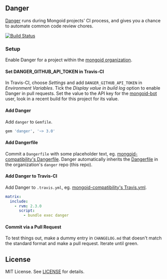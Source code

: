 ## Danger

[Danger](http://danger.systems) runs during Mongoid projects' CI process, and gives you a chance to automate common code review chores.

[![Build Status](https://travis-ci.org/mongoid/danger.svg?branch=master)](https://travis-ci.org/mongoid/danger)

### Setup

Enable Danger for a project within the [mongoid organization](https://github.com/mongoid).

#### Set DANGER_GITHUB_API_TOKEN in Travis-CI

In Travis-CI, choose _Settings_ and add `DANGER_GITHUB_API_TOKEN` in _Environment Variables_. Tick the _Display value in build log_ option to enable Danger in pull requests. Set the value to the API key for the [mongoid-bot](https://github.com/mongoid-bot) user, look in a recent build for this project for its value.

#### Add Danger

Add `danger` to `Gemfile`.

```ruby
gem 'danger', '~> 3.0'
```

#### Add Dangerfile

Commit a `Dangerfile` with some placeholder text, eg. [mongoid-compatibility's Dangerfile](https://github.com/mongoid/mongoid-compatibility/blob/master/Dangerfile). Danger automatically inherits the [Dangerfile](Dangerfile) in the organization's `danger` repo (this repo).

#### Add Danger to Travis-CI

Add Danger to `.travis.yml`, eg. [mongoid-compatibility's Travis.yml](https://github.com/mongoid/mongoid-compatibility/blob/master/.travis.yml).

```yaml
matrix:
  include:
    - rvm: 2.3.0
      script:
        - bundle exec danger
```

#### Commit via a Pull Request

To test things out, make a dummy entry in `CHANGELOG.md` that doesn't match the standard format and make a pull request. Iterate until green.

## License

MIT License. See [LICENSE](LICENSE) for details.

